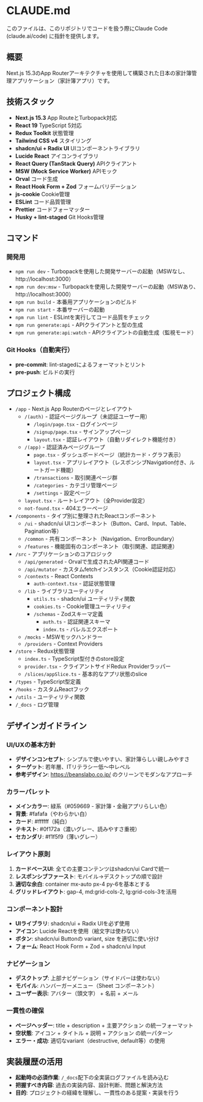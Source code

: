 # CLAUDE.md

このファイルは、このリポジトリでコードを扱う際にClaude Code (claude.ai/code) に指針を提供します。

## 概要

Next.js 15.3のApp Routerアーキテクチャを使用して構築された日本の家計簿管理アプリケーション（家計簿アプリ）です。

## 技術スタック

- **Next.js 15.3** App RouteとTurbopack対応
- **React 19** TypeScript 5対応
- **Redux Toolkit** 状態管理
- **Tailwind CSS v4** スタイリング
- **shadcn/ui + Radix UI** UIコンポーネントライブラリ
- **Lucide React** アイコンライブラリ
- **React Query (TanStack Query)** APIクライアント
- **MSW (Mock Service Worker)** APIモック
- **Orval** コード生成
- **React Hook Form + Zod** フォームバリデーション
- **js-cookie** Cookie管理
- **ESLint** コード品質管理
- **Prettier** コードフォーマッター
- **Husky + lint-staged** Git Hooks管理

## コマンド

### 開発用

- `npm run dev` - Turbopackを使用した開発サーバーの起動（MSWなし、http://localhost:3000）
- `npm run dev:msw` - Turbopackを使用した開発サーバーの起動（MSWあり、http://localhost:3000）
- `npm run build` - 本番用アプリケーションのビルド
- `npm run start` - 本番サーバーの起動
- `npm run lint` - ESLintを実行してコード品質をチェック
- `npm run generate:api` - APIクライアントと型の生成
- `npm run generate:api:watch` - APIクライアントの自動生成（監視モード）

### Git Hooks（自動実行）

- **pre-commit**: lint-stagedによるフォーマットとリント
- **pre-push**: ビルドの実行

## プロジェクト構成

- `/app` - Next.js App Routerのページとレイアウト
  - `/(auth)` - 認証ページグループ（未認証ユーザー用）
    - `/login/page.tsx` - ログインページ
    - `/signup/page.tsx` - サインアップページ
    - `layout.tsx` - 認証レイアウト（自動リダイレクト機能付き）
  - `/(app)` - 認証済みページグループ
    - `page.tsx` - ダッシュボードページ（統計カード・グラフ表示）
    - `layout.tsx` - アプリレイアウト（レスポンシブNavigation付き、ルートガード機能）
    - `/transactions` - 取引関連ページ群
    - `/categories` - カテゴリ管理ページ
    - `/settings` - 設定ページ
  - `layout.tsx` - ルートレイアウト（全Provider設定）
  - `not-found.tsx` - 404エラーページ
- `/components` - タイプ別に整理されたReactコンポーネント
  - `/ui` - shadcn/ui UIコンポーネント（Button、Card、Input、Table、Pagination等）
  - `/common` - 共有コンポーネント（Navigation、ErrorBoundary）
  - `/features` - 機能固有のコンポーネント（取引関連、認証関連）
- `/src` - アプリケーションのコアロジック
  - `/api/generated` - Orvalで生成されたAPI関連コード
  - `/api/mutator` - カスタムfetchインスタンス（Cookie認証対応）
  - `/contexts` - React Contexts
    - `auth-context.tsx` - 認証状態管理
  - `/lib` - ライブラリユーティリティ
    - `utils.ts` - shadcn/ui ユーティリティ関数
    - `cookies.ts` - Cookie管理ユーティリティ
    - `/schemas` - Zodスキーマ定義
      - `auth.ts` - 認証関連スキーマ
      - `index.ts` - バレルエクスポート
  - `/mocks` - MSWモックハンドラー
  - `/providers` - Context Providers
- `/store` - Redux状態管理
  - `index.ts` - TypeScript型付きのstore設定
  - `provider.tsx` - クライアントサイドRedux Providerラッパー
  - `/slices/appSlice.ts` - 基本的なアプリ状態のslice
- `/types` - TypeScript型定義
- `/hooks` - カスタムReactフック
- `/utils` - ユーティリティ関数
- `/_docs` - ログ管理

## デザインガイドライン

### UI/UXの基本方針

- **デザインコンセプト**: シンプルで使いやすい、家計簿らしい親しみやすさ
- **ターゲット**: 若年層、ITリテラシー低〜中レベル
- **参考デザイン**: https://beanslabo.co.jp/ のクリーンでモダンなアプローチ

### カラーパレット

- **メインカラー**: 緑系（#059669 - 家計簿・金融アプリらしい色）
- **背景**: #fafafa（やわらかい白）
- **カード**: #ffffff（純白）
- **テキスト**: #0f172a（濃いグレー、読みやすさ重視）
- **セカンダリ**: #f1f5f9（薄いグレー）

### レイアウト原則

1. **カードベースUI**: 全ての主要コンテンツはshadcn/ui Cardで統一
2. **レスポンシブファースト**: モバイル→デスクトップの順で設計
3. **適切な余白**: container mx-auto px-4 py-6を基本とする
4. **グリッドレイアウト**: gap-4, md:grid-cols-2, lg:grid-cols-3を活用

### コンポーネント設計

- **UIライブラリ**: shadcn/ui + Radix UIを必ず使用
- **アイコン**: Lucide Reactを使用（絵文字は使わない）
- **ボタン**: shadcn/ui Buttonの variant, size を適切に使い分け
- **フォーム**: React Hook Form + Zod + shadcn/ui Input

### ナビゲーション

- **デスクトップ**: 上部ナビゲーション（サイドバーは使わない）
- **モバイル**: ハンバーガーメニュー（Sheet コンポーネント）
- **ユーザー表示**: アバター（頭文字） + 名前 + メール

### 一貫性の確保

- **ページヘッダー**: title + description + 主要アクション の統一フォーマット
- **空状態**: アイコン + タイトル + 説明 + アクション の統一パターン
- **エラー・成功**: 適切なvariant（destructive, default等）の使用

## 実装履歴の活用

- **起動時の必須作業**: `/_docs`配下の全実装ログファイルを読み込む
- **把握すべき内容**: 過去の実装内容、設計判断、問題と解決方法
- **目的**: プロジェクトの経緯を理解し、一貫性のある提案・実装を行う
